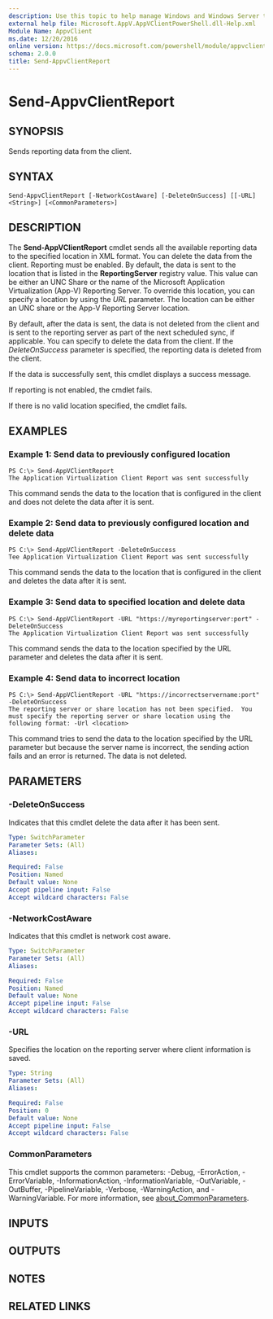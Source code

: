 ```yaml
---
description: Use this topic to help manage Windows and Windows Server technologies with Windows PowerShell.
external help file: Microsoft.AppV.AppVClientPowerShell.dll-Help.xml
Module Name: AppvClient
ms.date: 12/20/2016
online version: https://docs.microsoft.com/powershell/module/appvclient/send-appvclientreport?view=windowsserver2019-ps&wt.mc_id=ps-gethelp
schema: 2.0.0
title: Send-AppvClientReport
---
```


# Send-AppvClientReport

## SYNOPSIS
Sends reporting data from the client.

## SYNTAX

```
Send-AppvClientReport [-NetworkCostAware] [-DeleteOnSuccess] [[-URL] <String>] [<CommonParameters>]
```

## DESCRIPTION
The **Send-AppVClientReport** cmdlet sends all the available reporting data to the specified location in XML format.
You can delete the data from the client.
Reporting must be enabled.
By default, the data is sent to the location that is listed in the **ReportingServer** registry value.
This value can be either an UNC Share or the name of the Microsoft Application Virtualization (App-V) Reporting Server.
To override this location, you can specify a location by using the *URL* parameter.
The location can be either an UNC share or the App-V Reporting Server location.

By default, after the data is sent, the data is not deleted from the client and is sent to the reporting server as part of the next scheduled sync, if applicable.
You can specify to delete the data from the client.
If the *DeleteOnSuccess* parameter is specified, the reporting data is deleted from the client.

If the data is successfully sent, this cmdlet displays a success message.

If reporting is not enabled, the cmdlet fails.

If there is no valid location specified, the cmdlet fails.

## EXAMPLES

### Example 1: Send data to previously configured location
```
PS C:\> Send-AppVClientReport
The Application Virtualization Client Report was sent successfully
```

This command sends the data to the location that is configured in the client and does not delete the data after it is sent.

### Example 2: Send data to previously configured location and delete data
```
PS C:\> Send-AppVClientReport -DeleteOnSuccess
Tee Application Virtualization Client Report was sent successfully
```

This command sends the data to the location that is configured in the client and deletes the data after it is sent.

### Example 3: Send data to specified location and delete data
```
PS C:\> Send-AppVClientReport -URL "https://myreportingserver:port" -DeleteOnSuccess
The Application Virtualization Client Report was sent successfully
```

This command sends the data to the location specified by the URL parameter and deletes the data after it is sent.

### Example 4: Send data to incorrect location
```
PS C:\> Send-AppVClientReport -URL "https://incorrectservername:port" -DeleteOnSuccess
The reporting server or share location has not been specified.  You must specify the reporting server or share location using the following format: -Url <location>
```

This command tries to send the data to the location specified by the URL parameter but because the server name is incorrect, the sending action fails and an error is returned.
The data is not deleted.

## PARAMETERS

### -DeleteOnSuccess
Indicates that this cmdlet delete the data after it has been sent.

```yaml
Type: SwitchParameter
Parameter Sets: (All)
Aliases: 

Required: False
Position: Named
Default value: None
Accept pipeline input: False
Accept wildcard characters: False
```

### -NetworkCostAware
Indicates that this cmdlet is network cost aware.

```yaml
Type: SwitchParameter
Parameter Sets: (All)
Aliases: 

Required: False
Position: Named
Default value: None
Accept pipeline input: False
Accept wildcard characters: False
```

### -URL
Specifies the location on the reporting server where client information is saved.

```yaml
Type: String
Parameter Sets: (All)
Aliases: 

Required: False
Position: 0
Default value: None
Accept pipeline input: False
Accept wildcard characters: False
```

### CommonParameters
This cmdlet supports the common parameters: -Debug, -ErrorAction, -ErrorVariable, -InformationAction, -InformationVariable, -OutVariable, -OutBuffer, -PipelineVariable, -Verbose, -WarningAction, and -WarningVariable. For more information, see [about_CommonParameters](https://go.microsoft.com/fwlink/?LinkID=113216).

## INPUTS

## OUTPUTS

## NOTES

## RELATED LINKS

